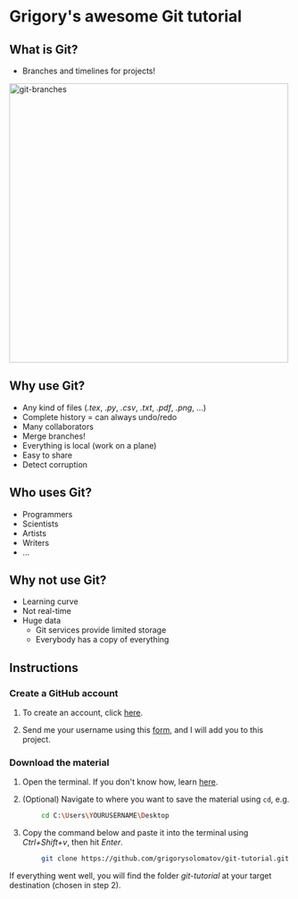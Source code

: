# Grigory's awesome Git tutorial

## What is Git?

- Branches and timelines for projects!

<img src="https://www.nobledesktop.com/image/blog/git-branches-merge.png" alt="git-branches" width="500"/>

## Why use Git?

- Any kind of files (*.tex*, *.py*, *.csv*, *.txt*, *.pdf*, *.png*, ...)
- Complete history = can always undo/redo
- Many collaborators
- Merge branches!
- Everything is local (work on a plane)
- Easy to share
- Detect corruption

## Who uses Git?

- Programmers
- Scientists
- Artists
- Writers
- ...

## Why not use Git?

- Learning curve
- Not real-time
- Huge data
  - Git services provide limited storage
  - Everybody has a copy of everything

## Instructions

### Create a GitHub account

1. To create an account, click [here](https://github.com/signup).

2. Send me your username using this [form](https://docs.google.com/forms/d/e/1FAIpQLScy55TbtxTXZOLVv9CYvuVqc-p2osA8igexzPVYD5I1dLP4Lg/viewform?usp=sf_link), and I will add you to this project.

### Download the material

1. Open the terminal. If you don't know how, learn [here](https://towardsdatascience.com/a-quick-guide-to-using-command-line-terminal-96815b97b955).

2. (Optional) Navigate to where you want to save the material using ```cd```, e.g.

```bash
        cd C:\Users\YOURUSERNAME\Desktop
```

3. Copy the command below and paste it into the terminal using *Ctrl+Shift+v*, then hit *Enter*.

```bash
        git clone https://github.com/grigorysolomatov/git-tutorial.git
```

If everything went well, you will find the folder *git-tutorial* at your target destination (chosen in step 2).
